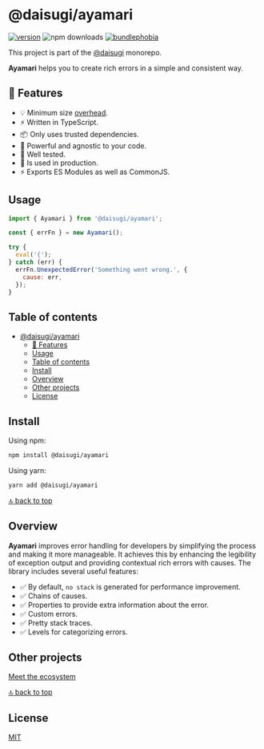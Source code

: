 # @daisugi/ayamari

[![version](https://img.shields.io/npm/v/@daisugi/ayamari.svg)](https://www.npmjs.com/package/@daisugi/ayamari)
![npm downloads](https://img.shields.io/npm/dm/@daisugi/ayamari)
[![bundlephobia](https://badgen.net/bundlephobia/minzip/@daisugi/ayamari)](https://bundlephobia.com/result?p=@daisugi/ayamari)

This project is part of the [@daisugi](https://github.com/daisugiland/daisugi) monorepo.

**Ayamari** helps you to create rich errors in a simple and consistent way.

## 🌟 Features

- 💡 Minimum size [overhead](https://bundlephobia.com/result?p=@daisugi/ayamari).
- ⚡️ Written in TypeScript.
- 📦 Only uses trusted dependencies.
- 🔨 Powerful and agnostic to your code.
- 🧪 Well tested.
- 🤝 Is used in production.
- ⚡️ Exports ES Modules as well as CommonJS.

## Usage

```js
import { Ayamari } from '@daisugi/ayamari';

const { errFn } = new Ayamari();

try {
  eval('{');
} catch (err) {
  errFn.UnexpectedError('Something went wrong.', {
    cause: err,
  });
}
```

## Table of contents

- [@daisugi/ayamari](#daisugiayamari)
  - [🌟 Features](#-features)
  - [Usage](#usage)
  - [Table of contents](#table-of-contents)
  - [Install](#install)
  - [Overview](#overview)
  - [Other projects](#other-projects)
  - [License](#license)

## Install

Using npm:

```sh
npm install @daisugi/ayamari
```

Using yarn:

```sh
yarn add @daisugi/ayamari
```

[:top: back to top](#table-of-contents)

## Overview

**Ayamari** improves error handling for developers by simplifying the process and making it more manageable. It achieves this by enhancing the legibility of exception output and providing contextual rich errors with causes. The library includes several useful features:

- ✅ By default, `no stack` is generated for performance improvement.
- ✅ Chains of causes.
- ✅ Properties to provide extra information about the error.
- ✅ Custom errors.
- ✅ Pretty stack traces.
- ✅ Levels for categorizing errors.

## Other projects

[Meet the ecosystem](../../README.md)

[:top: back to top](#table-of-contents)

## License

[MIT](../../LICENSE)
